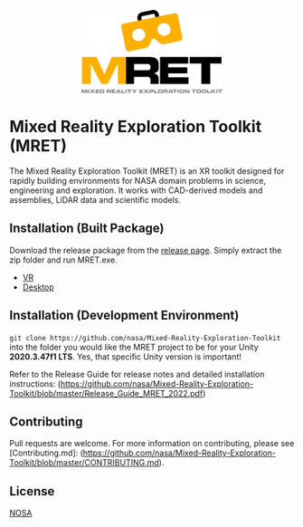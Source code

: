 <p align="center"><img src=https://github.com/nasa/Mixed-Reality-Exploration-Toolkit/blob/master/Unity/Assets/MRET/Assets/Sprites/MRET-Banner.png width=250></p>

# Mixed Reality Exploration Toolkit (MRET)

The Mixed Reality Exploration Toolkit (MRET) is an XR toolkit designed for rapidly building environments for NASA domain problems in science, engineering and exploration. It works with CAD-derived models and assemblies, LiDAR data and scientific models.

## Installation (Built Package)

Download the release package from the [release page](https://github.com/nasa/Mixed-Reality-Exploration-Toolkit/releases/tag/v22.1.0). Simply extract the zip folder and run MRET.exe.

* [VR](https://github.com/nasa/Mixed-Reality-Exploration-Toolkit/releases/download/v22.1.0/MRET22.1VR.zip)
* [Desktop](https://github.com/nasa/Mixed-Reality-Exploration-Toolkit/releases/download/v22.1.0/MRET22.1Desktop.zip)

## Installation (Development Environment)

`git clone https://github.com/nasa/Mixed-Reality-Exploration-Toolkit` into the folder you would like the MRET project to be for your Unity **2020.3.47f1 LTS**. Yes, that specific Unity version is important!

Refer to the Release Guide for release notes and detailed installation instructions:
(https://github.com/nasa/Mixed-Reality-Exploration-Toolkit/blob/master/Release_Guide_MRET_2022.pdf)

## Contributing

Pull requests are welcome. For more information on contributing, please see [Contributing.md]:
(https://github.com/nasa/Mixed-Reality-Exploration-Toolkit/blob/master/CONTRIBUTING.md).

## License

[NOSA](https://github.com/nasa/Mixed-Reality-Exploration-Toolkit/blob/master/NOSA_GSC-19106-1_MRET_2022.pdf)
